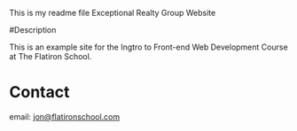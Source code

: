 This is my readme file
Exceptional Realty Group Website

#Description

This is an example site for the Ingtro to Front-end Web Development Course at The Flatiron School.

# Contact

email: jon@flatironschool.com
